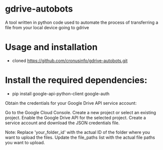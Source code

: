 # gdrive-autobots
A tool written in python code used to automate the process of transferring a file from your local device going to gdrive

# Usage and installation
+ cloned https://github.com/cronusinfo/gdrive-autobots.git
# Install the required dependencies:
+  pip install google-api-python-client google-auth

Obtain the credentials for your Google Drive API service account:

Go to the Google Cloud Console.
Create a new project or select an existing project.
Enable the Google Drive API for the selected project.
Create a service account and download the JSON credentials file.


Note: Replace 'your_folder_id' with the actual ID of the folder where you want to upload the files. Update the file_paths list with the actual file paths you want to upload.
